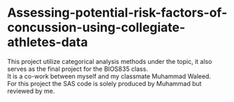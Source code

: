 # Assessing-potential-risk-factors-of-concussion-using-collegiate-athletes-data
This project utilize categorical analysis methods under the topic, it also serves as the final project for the BIOS835 class. </br >
It is a co-work between myself and my classmate Muhammad Waleed. </br >
For this project the SAS code is solely produced by Muhammad but reviewed by me.  
